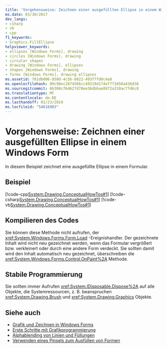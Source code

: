 ```yaml
---
title: 'Vorgehensweise: Zeichnen einer ausgefüllten Ellipse in einem Windows Form'
ms.date: 03/30/2017
dev_langs:
- csharp
- vb
- cpp
f1_keywords:
- Graphics.FillEllipse
helpviewer_keywords:
- ellipses [Windows Forms], drawing
- circles [Windows Forms], drawing
- circular shapes
- drawing [Windows Forms], ellipses
- shapes [Windows Forms], drawing
- forms [Windows Forms], drawing ellipses
ms.assetid: 781db806-950d-4c5b-b022-493f7fd0c4a8
ms.openlocfilehash: 09c98ec2874566cc49319d174ef7f1650a436d38
ms.sourcegitcommit: 6b308cf6d627d78ee36dbbae8972a310ac7fd6c8
ms.translationtype: MT
ms.contentlocale: de-DE
ms.lasthandoff: 01/23/2019
ms.locfileid: "54616903"
---
```

# <a name="how-to-draw-a-filled-ellipse-on-a-windows-form"></a>Vorgehensweise: Zeichnen einer ausgefüllten Ellipse in einem Windows Form
In diesem Beispiel zeichnet eine ausgefüllte Ellipse in einem Formular.  
  
## <a name="example"></a>Beispiel  
 [!code-cpp[System.Drawing.ConceptualHowTos#1](../../../../samples/snippets/cpp/VS_Snippets_Winforms/System.Drawing.ConceptualHowTos/cpp/form1.cpp#1)]
 [!code-csharp[System.Drawing.ConceptualHowTos#1](../../../../samples/snippets/csharp/VS_Snippets_Winforms/System.Drawing.ConceptualHowTos/CS/form1.cs#1)]
 [!code-vb[System.Drawing.ConceptualHowTos#1](../../../../samples/snippets/visualbasic/VS_Snippets_Winforms/System.Drawing.ConceptualHowTos/VB/form1.vb#1)]  
  
## <a name="compiling-the-code"></a>Kompilieren des Codes  
 Sie können diese Methode nicht aufrufen, der <xref:System.Windows.Forms.Form.Load> -Ereignishandler. Der gezeichnete Inhalt wird nicht neu gezeichnet werden, wenn das Formular vergrößert bzw. verkleinert oder durch eine andere Form verdeckt. Sie sollten damit wird den Inhalt automatisch neu gezeichnet, überschreiben die <xref:System.Windows.Forms.Control.OnPaint%2A> Methode.  
  
## <a name="robust-programming"></a>Stabile Programmierung  
 Sie sollten immer Aufrufen <xref:System.IDisposable.Dispose%2A> auf alle Objekte, die Systemressourcen, z. B. beanspruchen <xref:System.Drawing.Brush> und <xref:System.Drawing.Graphics> Objekte.  
  
## <a name="see-also"></a>Siehe auch
- [Grafik und Zeichnen in Windows Forms](../../../../docs/framework/winforms/advanced/graphics-and-drawing-in-windows-forms.md)
- [Erste Schritte mit Grafikprogrammierung](../../../../docs/framework/winforms/advanced/getting-started-with-graphics-programming.md)
- [Alphablending von Linien und Füllungen](../../../../docs/framework/winforms/advanced/alpha-blending-lines-and-fills.md)
- [Verwenden eines Pinsels zum Ausfüllen von Formen](../../../../docs/framework/winforms/advanced/using-a-brush-to-fill-shapes.md)
